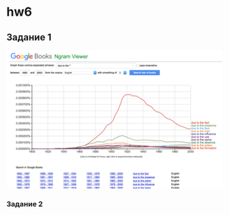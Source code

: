 # hw6
## Задание 1 
![](https://github.com/maryezhova/hw6/blob/master/screenshot1.png)
### Задание 2
